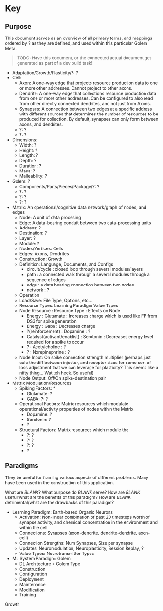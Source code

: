 # Key

## Purpose

This document serves as an overview of all primary terms, and mappings ordered by ? as they are defined, and used within this particular Golem Meta.

> TODO: Have this document, or the connected actual document get generated as part of a dev build task!

- Adaptation/Growth/Plasticity/?: ?
- Cell:
  - Axon: A one-way edge that projects resource production data to one or more other addresses. Cannot project to other axons.
  - Dendrite: A one-way edge that collections resource production data from one or more other addresses. Can be configured to also read from other directly connected dendrites, and not just from Axons.
  - Synapses: A connection between two edges at a specific address with different sources that determines the number of resources to be produced for collection. By default, synapses can only form between axons, and dendrites.
  - ?: ?
  - ?: ?
- Dimensions:
  - Width: ?
  - Height: ?
  - Length: ?
  - Depth: ?
  - Duration: ?
  - Mass: ?
  - Malleability: ?
- Golem: ?
  - Components/Parts/Pieces/Package/?: ?
  - ?: ?
  - ?: ?
  - ?: ?
- Matrix: An operational/cognitive data network/graph of nodes, and edges
  - Node: A unit of data procesing
  - Edge: A data-bearing conduit between two data-processing units
  - Address: ?
  - Destination: ?
  - Layer: ?
  - Module: ?
  - Nodes/Vertices: Cells
  - Edges: Axons, Dendrites
  - Construction: Growth
  - Definition: Language, Documents, and Configs
    - circuit/cycle : closed loop through several modules/layers
    - path : a connected walk through a several modules through a sequence of edges
    - edge : a data bearing connection between two nodes
    - network : ?
  - Operation
  - Load/Save: File Type, Options, etc...
  - Resource Types: Learning Paradigm Value Types
  - Node Resource : Resource Type : Effects on Node
    - Energy : Glutamate : Increases charge which is used like FP from DS3 for spike generation
    - Energy : Gaba : Decreases charge
    - ?(reinforcement) : Dopamine : ?
    - Catalyst(activant/enablist) : Serotonin : Decreases energy level required for a spike to occur
    - ? : Acetylcholine : ?
    - ? : Norepinephrine : ?
  - Node Input: On spike connection strength multiplier (perhaps just calc the diff between injector, and receptor sizes for some sort of loss adjustment that we can leverage for plasticity? This seems like a nifty thing... Wat teh heck. So useful)
  - Node Output: Off/On spike-destination pair
- Matrix Modulation/Resources:
  - Spiking Factors: ?
    - Glutamate: ?
    - GABA: ?: ?
  - Operational Factors: Matrix resources which modulate operational/activity properties of nodes within the Matrix
    - Dopamine: ?
    - Serotonin: ?
    - ?
  - Structural Factors: Matrix resources which module the 
    - ?: ?
    - ?: ?
    - ?: ?
    - ?

## Paradigms

They be useful for framing various aspects of different problems. Many have been used in the construction of this application.

What are _BLANK_?
What purpose do _BLANK_ serve?
How are _BLANK_ useful/what are the benefits of this paradigm?
How are _BLANK_ detrimental/what are the drawbacks of this paradigm?

- Learning Paradigm: Earth-based Organic Neurons
  - Activation: Non-linear combination of past 20 timesteps worth of synapse activity, and chemical concentration in the environment and within the cell
  - Connections: Synapses (axon-dendrite, dendrite-dendrite, axon-cell)
  - Connection Strengths: Num Synapses, Size per synapse
  - Updates: Neuromodulation, Neuroplasticity, Session Replay, ?
  - Value Types: Neurotransmitter Types
- ML System Paradigm: Golem
  - DL Architecture = Golem Type
  - Construction
  - Configuration
  - Deployment
  - Maintenance
  - Modification
  - Training

Growth

    